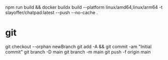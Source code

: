 npm run build && docker buildx build --platform linux/amd64,linux/arm64 -t slayoffer/chatpad:latest --push --no-cache .

# git

git checkout --orphan newBranch
git add -A && git commit -am "Initial commit"
git branch -D main
git branch -m main
git push -f origin main
